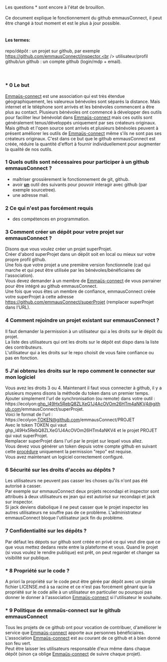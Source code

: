 Les questions * sont encore à l'état de brouillon.<br /><br />
Ce document explique le fonctionnement du github emmausConnect, il peut être changé à tout moment et est le plus à jour possible.
<br /><br />

#### Les termes:<br />
repo/dépôt : un projet sur github, par exemple https://github.com/emmausConnect/inspector.<br />
utilisateur/profil github/un github : un compte github (login/mdp + email).<br />
<br /><br />

### * 0 Le but
[Emmaüs-connect](https://emmaus-connect.org/) est une association qui est très étendue géographiquement, les valeureux bénévoles sont séparés la distance. Mais internet et le téléphone sont arrivés et les bénévoles commencent a être plus au contact. Plusieurs bénévoles ont commencé à développer des outils pour faciliter leur bénévolat dans [Emmaüs-connect](https://emmaus-connect.org/) mais ces outils sont généralement tenus/développés uniquement par ses créateurs originaux. Mais github et l'open source sont arrivés et plusieurs bénévoles peuvent à présent améliorer les outils de [Emmaüs-connect](https://emmaus-connect.org/) même s'ils ne sont pas ses créateurs originaux. C'est dans ce but que le github emmausConnect est créée, réduire la quantité d'effort à fournir individuellement pour augmenter la qualité de nos outils.<br />


### 1 Quels outils sont nécessaires pour participer à un github emmausConnect ?
* maîtriser grossièrement le fonctionnement de git, github.
* avoir [**un**](https://git-scm.com/downloads/guis) outil des suivants pour pouvoir interagir avec github (par exemple sourcetree).
* une adresse mail.

### 2 Ce qui n'est pas forcément requis
* des compétences en programmation.

### 3 Comment créer un dépôt pour votre projet sur emmausConnect ?
Disons que vous voulez créer un projet superProjet.<br />
Créer d'abord superProjet dans un dépôt soit en local ou mieux sur votre propre profil github.<br />
Une fois que votre projet a une première version fonctionnelle (cad qui marche et qui peut être utilisée par les bénévoles/bénéficiaires de l'association).<br />
Vous devez demander à un membre de [Emmaüs-connect](https://emmaus-connect.org/) de vous parrainer pour être intégré au github emmausConnect.<br />
Une fois que vous êtes un membre de confiance, emmausConnect créée votre superProjet à cette adresse https://github.com/emmausConnect/superProjet (remplacer superProjet dans l'URL).<br />

### 4 Comment rejoindre un projet existant sur emmausConnect ?
Il faut demander la permission à un utilisateur qui a les droits sur le dépôt du projet.<br />
La liste des utilisateurs qui ont les droits sur le dépôt est dispo dans la liste des contributeurs.<br />
L'utilisateur qui a les droits sur le repo choisit de vous faire confiance ou pas en fonction.<br />

### 5 J'ai obtenu les droits sur le repo comment le connecter sur mon logiciel
Vous avez les droits 3 ou 4. Maintenant il faut vous connecter à github, il y a plusieurs moyens disons la méthode du token dans un premier temps.<br />
Ajouter simplement l'url de synchronisation (ou remote) dans votre outil : https://ecolyon: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@github.com/emmausConnect/superProjet.<br />
Voici le format de l'url : https://ecolyon:TOKEN@github.com/emmausConnect/PROJET<br />
Avec le token TOKEN qui vaut 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 et le projet PROJET qui vaut superProjet.<br />
Remplacer superProjet dans l'url par le projet sur lequel vous allez.<br />
Vous devez vous générer un token depuis votre compte github en suivant cette [procédure](https://docs.github.com/en/authentication/keeping-your-account-and-data-secure/creating-a-personal-access-token) uniquement la permission "repo" est requise.<br />
Vous avez maintenant un logiciel correctement configuré.

### 6 Sécurité sur les droits d'accès au dépôts ?
Les utilisateurs ne peuvent pas casser les choses qu'ils n'ont pas été autorisé à casser. <br />
Par exemple sur emmausConnect deux projets recondapi et inspector sont attribués à deux utilisateurs ex jean qui est autorisé sur recondapi et jack sur inspector.<br />
Si jack deviens diabolique il ne peut casser que le projet inspector les autres utilisateurs ne souffre pas de ce problème. L'administrateur emmausConnect bloque l'utilisateur jack fin du problème.

### 7 Confidentialité sur les dépôts ?
Par défaut les dépots sur github sont créée en privé ce qui veut dire que ce que vous mettez dedans reste entre la plateforme et vous. Quand le projet (si vous voulez le rendre publique) est prêt, on peut regarder et changer sa visibilité sur publique.

### * 8 Propriété sur le code ?
A priori la propriété sur le code peut être gérée par dépôt avec un simple fichier LICENSE.md à sa racine et ce n'est pas forcément gênant que la propriété sur le code aille à un utilisateur en particulier ou pourquoi pas donner le donner à l'association [Emmaüs-connect](https://emmaus-connect.org/) si l'utilisateur le souhaite.

### * 9 Politique de emmaüs-connect sur le github emmausConnect
Tous les projets de ce github ont pour vocation de contribuer, d'améliorer le service que [Emmaüs-connect](https://emmaus-connect.org/) apporte aux personnes bénéficiaires.<br />
L'association [Emmaüs-connect](https://emmaus-connect.org/) est au courant de ce github et à bien donné son feu vert.<br />
Peut être laisser les utilisateurs responsable d'eux même dans chaque dépôt (sinon ça oblige [Emmaüs-connect](https://emmaus-connect.org/) de suivre chaque projet).<br />
